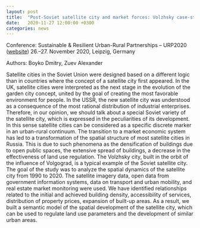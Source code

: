 ```yaml
---
layout: post
title:  "Post-Soviet satellite city and market forces: Volzhsky case-study"
date:   2020-11-27 12:00:00 +0300
categories: news
---
```


Conference: Sustainable & Resilient Urban-Rural Partnerships – URP2020 ([website]({https://www.zukunftsstadt-stadtlandplus.de/Termin-Detail/urp2020-documentation-urp2020-sustainable-resilient-urban-rural-partnerships.html}))
26.–27. November 2020, Leipzig, Germany

Authors: Boyko Dmitry, Zuev Alexander

Satellite cities in the Soviet Union were designed based on a different logic than in countries where the concept of a satellite city first appeared. In the UK, satellite cities were interpreted as the next stage in the evolution of the garden city concept, united by the goal of creating the most favorable environment for people. In the USSR, the new satellite city was understood as a consequence of the most rational distribution of industrial enterprises. Therefore, in our opinion, we should talk about a special Soviet variety of the satellite city, which is expressed in the peculiarities of its development. In this sense satellite cities can be considered as a specific discrete marker in an urban-rural continuum.
The transition to a market economic system has led to a transformation of the spatial structure of most satellite cities in Russia. This is due to such phenomena as the densification of buildings due to open public spaces, the extensive spread of buildings, a decrease in the effectiveness of land use regulation.
The Volzhsky city, built in the orbit of the influence of Volgograd, is a typical example of the Soviet satellite city. The goal of the study was to analyze the spatial dynamics of the satellite city from 1990 to 2020. The satellite imagery data, open data from government information systems, data on transport and urban mobility, and real estate market monitoring were used.
We have identified relationships related to the initial and achieved building density, accessibility of services, distribution of property prices, expansion of built-up areas. As a result, we built a semantic model of the spatial development of the satellite city, which can be used to regulate land use parameters and the development of similar urban areas.
